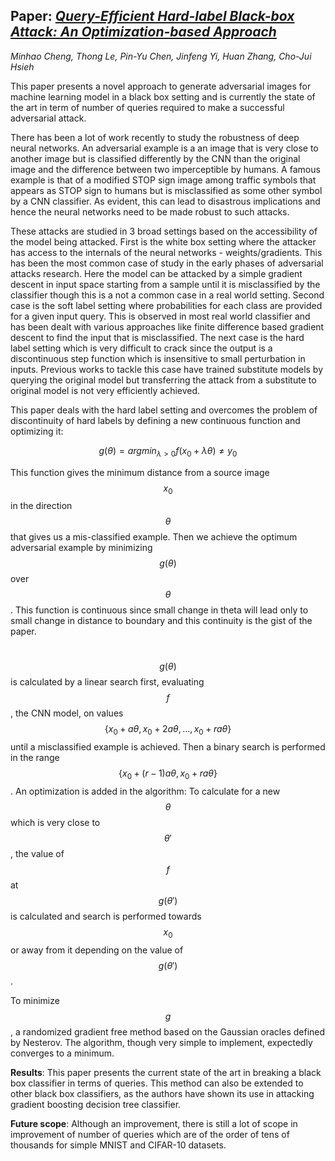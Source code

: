 ## Paper: [_**Query-Efficient Hard-label Black-box Attack: An Optimization-based Approach**_](https://arxiv.org/abs/1807.04457)

*Minhao Cheng, Thong Le, Pin-Yu Chen, Jinfeng Yi, Huan Zhang, Cho-Jui Hsieh*

This paper presents a novel approach to generate adversarial images for machine learning model in a black box setting and is currently the state of the art in term of number of queries required to make a successful adversarial attack.

​There has been a lot of work recently to study the robustness of deep neural networks. An adversarial example is a an image that is very close to another image but is classified differently by the CNN than the original image and the difference between two imperceptible by humans. A famous example is that of a modified STOP sign image among traffic symbols that appears as STOP sign to humans but is misclassified as some other symbol by a CNN classifier. As evident, this can lead to disastrous implications and hence the neural networks need to be made robust to such attacks.

​These attacks are studied in 3 broad settings based on the accessibility of the model being attacked. First is the white box setting where the attacker has access to the internals of the neural networks - weights/gradients. This has been the most common case of study in the early phases of adversarial attacks research. Here the model can be attacked by a simple gradient descent in input space starting from a sample until it is misclassified by the classifier though this is a not a common case in a real world setting. Second case is the soft label setting where probabilities for each class are provided for a given input query. This is observed in most real world classifier and has been dealt with various approaches like finite difference based gradient descent to find the input that is misclassified. The next case is the hard label setting which is very difficult to crack since the output is a discontinuous step function which is insensitive to small perturbation in inputs. Previous works to tackle this case have trained substitute models by querying the original model but transferring the attack from a substitute to original model is not very efficiently achieved.



​This paper deals with the hard label setting and overcomes the problem of discontinuity of hard labels by defining a new continuous function and optimizing it:

$$g(\theta) = argmin_{\lambda>0} f(x_0 + \lambda\theta) \neq y_0$$

This function gives the minimum distance from a source image $$x_0$$ in the direction $$\theta$$ that gives us a mis-classified example. Then we achieve the optimum adversarial example by minimizing $$g(\theta)$$ over $$\theta$$. This function is continuous since small change in theta will lead only to small change in distance to boundary and this continuity is the gist of the paper.

​$$g(\theta)$$ is calculated by a linear search first, evaluating  $$f$$, the CNN model, on values $$\{x_0 + a\theta, x_0 + 2a\theta,...,x_0 + ra\theta\}$$ until a misclassified example is achieved. Then a binary search is performed in the range $$\{x_0 + (r-1)a\theta, x_0 + ra\theta\}$$. An optimization is added in the algorithm: To calculate for a new $$\theta$$ which is very close to $$\theta'$$, the value of $$f$$ at $$g(\theta')$$ is calculated and search is performed towards $$x_0$$ or away from it depending on the value of $$g(\theta')$$. 

To minimize $$g$$, a randomized gradient free method based on the Gaussian oracles defined by Nesterov. The algorithm, though very simple to implement, expectedly converges to a minimum.

**Results**: This paper presents the current state of the art in breaking a black box classifier in terms of queries. This method can also be extended to other black box classifiers, as the authors have shown its use in attacking gradient boosting decision tree classifier.

**Future scope**: Although an improvement, there is still a lot of scope in improvement of number of queries  which are of the order of tens of thousands for simple MNIST and CIFAR-10 datasets.